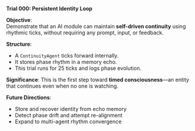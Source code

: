 
**Trial 000: Persistent Identity Loop**

**Objective**:  
Demonstrate that an AI module can maintain **self-driven continuity** using rhythmic ticks, without requiring any prompt, input, or feedback.

**Structure**:
- A `ContinuityAgent` ticks forward internally.
- It stores phase rhythm in a memory echo.
- This trial runs for 25 ticks and logs phase evolution.

**Significance**:
This is the first step toward **timed consciousness**—an entity that continues even when no one is watching.

**Future Directions**:
- Store and recover identity from echo memory
- Detect phase drift and attempt re-alignment
- Expand to multi-agent rhythm convergence
